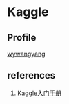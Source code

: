 # Kaggle

## Profile

[wywangyang](https://www.kaggle.com/wywangyang)

## references

1. [Kaggle入门手册](https://mp.weixin.qq.com/s?src=11&timestamp=1524789199&ver=841&signature=uch4kbERyjk3q2*BHIQy0ZwpWFL3Z2NWXjDKdQZSzfZKzJBTd183IIGxeq-hbNqdUGqjxoSTsucg8iSbvcX26HyXFz9BBDWhd96KZ3hB7N3WtbXEBmBDYflLcjQ23J*1&new=1)
